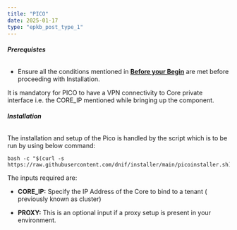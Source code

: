 ```yaml
---
title: "PICO"
date: 2025-01-17
type: "epkb_post_type_1"
---
```


###### **Prerequistes**

- Ensure all the conditions mentioned in **[Before your Begin](https://dnif.it/kb/getting-started/before-you-begin/)** are met before proceeding with Installation.

It is mandatory for PICO to have a VPN connectivity to Core private interface i.e. the CORE\_IP mentioned while bringing up the component.

###### **Installation**

  
The installation and setup of the Pico is handled by the script which is to be run by using below command:

```
bash -c "$(curl -s https://raw.githubusercontent.com/dnif/installer/main/picoinstaller.sh)"
```

The inputs required are:

- **CORE\_IP:** Specify the IP Address of the Core to bind to a tenant ( previously known as cluster)

- **PROXY:** This is an optional input if a proxy setup is present in your environment.
